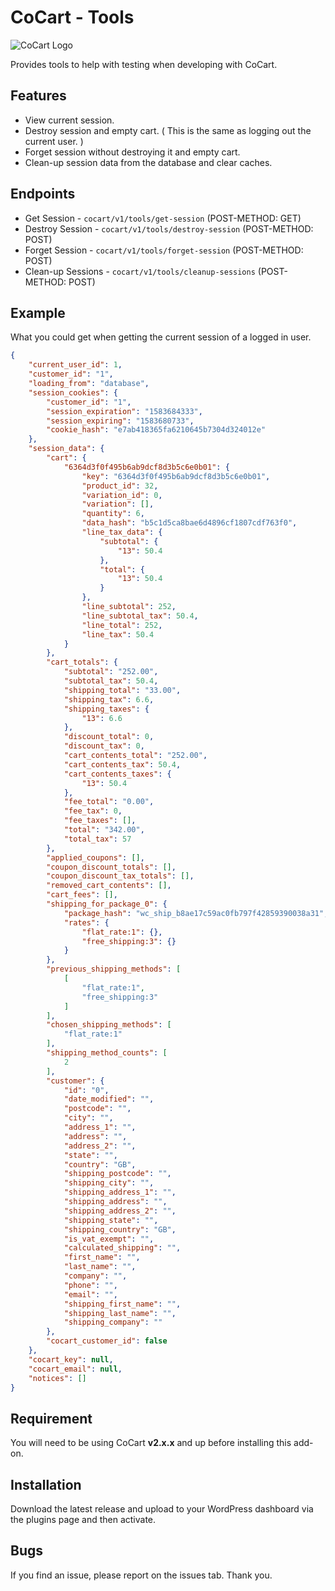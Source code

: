 # CoCart - Tools

![CoCart Logo](https://cocart.xyz/wp-content/uploads/2019/09/Logo-1024x534.jpg.webp)

Provides tools to help with testing when developing with CoCart.

## Features

* View current session.
* Destroy session and empty cart. ( This is the same as logging out the current user. )
* Forget session without destroying it and empty cart.
* Clean-up session data from the database and clear caches.

## Endpoints

* Get Session - `cocart/v1/tools/get-session` (POST-METHOD: GET)
* Destroy Session - `cocart/v1/tools/destroy-session` (POST-METHOD: POST)
* Forget Session - `cocart/v1/tools/forget-session` (POST-METHOD: POST)
* Clean-up Sessions - `cocart/v1/tools/cleanup-sessions` (POST-METHOD: POST)

## Example

What you could get when getting the current session of a logged in user.

```json
{
    "current_user_id": 1,
    "customer_id": "1",
    "loading_from": "database",
    "session_cookies": {
        "customer_id": "1",
        "session_expiration": "1583684333",
        "session_expiring": "1583680733",
        "cookie_hash": "e7ab418365fa6210645b7304d324012e"
    },
    "session_data": {
        "cart": {
            "6364d3f0f495b6ab9dcf8d3b5c6e0b01": {
                "key": "6364d3f0f495b6ab9dcf8d3b5c6e0b01",
                "product_id": 32,
                "variation_id": 0,
                "variation": [],
                "quantity": 6,
                "data_hash": "b5c1d5ca8bae6d4896cf1807cdf763f0",
                "line_tax_data": {
                    "subtotal": {
                        "13": 50.4
                    },
                    "total": {
                        "13": 50.4
                    }
                },
                "line_subtotal": 252,
                "line_subtotal_tax": 50.4,
                "line_total": 252,
                "line_tax": 50.4
            }
        },
        "cart_totals": {
            "subtotal": "252.00",
            "subtotal_tax": 50.4,
            "shipping_total": "33.00",
            "shipping_tax": 6.6,
            "shipping_taxes": {
                "13": 6.6
            },
            "discount_total": 0,
            "discount_tax": 0,
            "cart_contents_total": "252.00",
            "cart_contents_tax": 50.4,
            "cart_contents_taxes": {
                "13": 50.4
            },
            "fee_total": "0.00",
            "fee_tax": 0,
            "fee_taxes": [],
            "total": "342.00",
            "total_tax": 57
        },
        "applied_coupons": [],
        "coupon_discount_totals": [],
        "coupon_discount_tax_totals": [],
        "removed_cart_contents": [],
        "cart_fees": [],
        "shipping_for_package_0": {
            "package_hash": "wc_ship_b8ae17c59ac0fb797f42859390038a31",
            "rates": {
                "flat_rate:1": {},
                "free_shipping:3": {}
            }
        },
        "previous_shipping_methods": [
            [
                "flat_rate:1",
                "free_shipping:3"
            ]
        ],
        "chosen_shipping_methods": [
            "flat_rate:1"
        ],
        "shipping_method_counts": [
            2
        ],
        "customer": {
            "id": "0",
            "date_modified": "",
            "postcode": "",
            "city": "",
            "address_1": "",
            "address": "",
            "address_2": "",
            "state": "",
            "country": "GB",
            "shipping_postcode": "",
            "shipping_city": "",
            "shipping_address_1": "",
            "shipping_address": "",
            "shipping_address_2": "",
            "shipping_state": "",
            "shipping_country": "GB",
            "is_vat_exempt": "",
            "calculated_shipping": "",
            "first_name": "",
            "last_name": "",
            "company": "",
            "phone": "",
            "email": "",
            "shipping_first_name": "",
            "shipping_last_name": "",
            "shipping_company": ""
        },
        "cocart_customer_id": false
    },
    "cocart_key": null,
    "cocart_email": null,
    "notices": []
}
```

## Requirement

You will need to be using CoCart **v2.x.x** and up before installing this add-on.

## Installation

Download the latest release and upload to your WordPress dashboard via the plugins page and then activate.

## Bugs

If you find an issue, please report on the issues tab. Thank you.